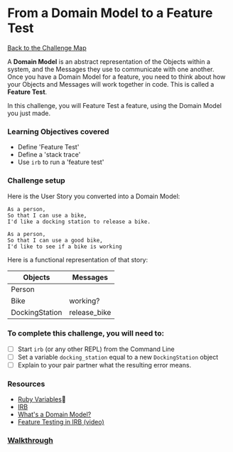 # From a Domain Model to a Feature Test

[Back to the Challenge Map](0_challenge_map.md)

A **Domain Model** is an abstract representation of the Objects within a system, and the Messages they use to communicate with one another. Once you have a Domain Model for a feature, you need to think about how your Objects and Messages will work together in code. This is called a **Feature Test**.

In this challenge, you will Feature Test a feature, using the Domain Model you just made.

### Learning Objectives covered
- Define 'Feature Test'
- Define a 'stack trace'
- Use `irb` to run a 'feature test'

### Challenge setup

Here is the User Story you converted into a Domain Model:

```
As a person,
So that I can use a bike,
I'd like a docking station to release a bike.

As a person,
So that I can use a good bike,
I'd like to see if a bike is working
```

Here is a functional representation of that story:

Objects  | Messages
------------- | -------------
Person  |
Bike  | working?
DockingStation | release_bike

### To complete this challenge, you will need to:

- [ ] Start `irb` (or any other REPL) from the Command Line
- [ ] Set a variable `docking_station` equal to a new `DockingStation` object
- [ ] Explain to your pair partner what the resulting error means.

### Resources

- [Ruby Variables](https://github.com/makersacademy/course/blob/master/pills/variables.md):pill:
- [IRB](http://ruby-doc.org/stdlib-2.0.0/libdoc/irb/rdoc/IRB.html)
- [What's a Domain Model?](http://sjmog.github.io/posts/502_domain-modelling/)
- [Feature Testing in IRB (video)](https://www.youtube.com/watch?v=rShBRLyEccY)

### [Walkthrough](walkthroughs/3.md)
